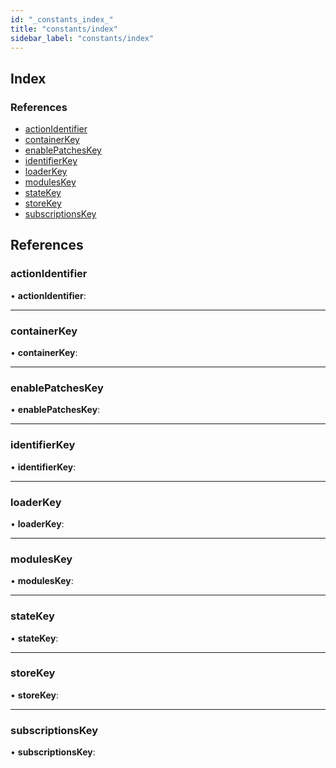 ```yaml
---
id: "_constants_index_"
title: "constants/index"
sidebar_label: "constants/index"
---
```


## Index

### References

* [actionIdentifier](_constants_index_.md#actionidentifier)
* [containerKey](_constants_index_.md#containerkey)
* [enablePatchesKey](_constants_index_.md#enablepatcheskey)
* [identifierKey](_constants_index_.md#identifierkey)
* [loaderKey](_constants_index_.md#loaderkey)
* [modulesKey](_constants_index_.md#moduleskey)
* [stateKey](_constants_index_.md#statekey)
* [storeKey](_constants_index_.md#storekey)
* [subscriptionsKey](_constants_index_.md#subscriptionskey)

## References

###  actionIdentifier

• **actionIdentifier**:

___

###  containerKey

• **containerKey**:

___

###  enablePatchesKey

• **enablePatchesKey**:

___

###  identifierKey

• **identifierKey**:

___

###  loaderKey

• **loaderKey**:

___

###  modulesKey

• **modulesKey**:

___

###  stateKey

• **stateKey**:

___

###  storeKey

• **storeKey**:

___

###  subscriptionsKey

• **subscriptionsKey**:
